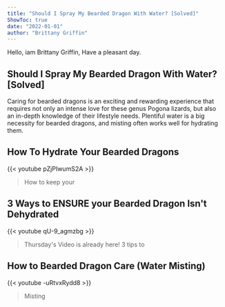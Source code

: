 ```yaml
---
title: "Should I Spray My Bearded Dragon With Water? [Solved]"
ShowToc: true 
date: "2022-01-01"
author: "Brittany Griffin" 
---
```


Hello, iam Brittany Griffin, Have a pleasant day.
## Should I Spray My Bearded Dragon With Water? [Solved]
Caring for bearded dragons is an exciting and rewarding experience that requires not only an intense love for these genus Pogona lizards, but also an in-depth knowledge of their lifestyle needs. Plentiful water is a big necessity for bearded dragons, and misting often works well for hydrating them.

## How To Hydrate Your Bearded Dragons
{{< youtube pZjPIwumS2A >}}
>How to keep your 

## 3 Ways to ENSURE your Bearded Dragon Isn't Dehydrated
{{< youtube qU-9_agmzbg >}}
>Thursday's Video is already here! 3 tips to 

## How to Bearded Dragon Care (Water Misting)
{{< youtube -uRtvxRydd8 >}}
>Misting 

